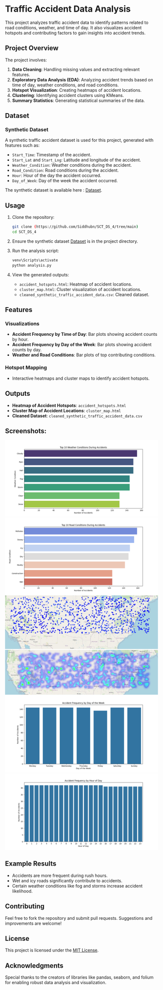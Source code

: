 # Traffic Accident Data Analysis

This project analyzes traffic accident data to identify patterns related to road conditions, weather, and time of day. It also visualizes accident hotspots and contributing factors to gain insights into accident trends.

## Project Overview

The project involves:
1. **Data Cleaning**: Handling missing values and extracting relevant features.
2. **Exploratory Data Analysis (EDA)**: Analyzing accident trends based on time of day, weather conditions, and road conditions.
3. **Hotspot Visualization**: Creating heatmaps of accident locations.
4. **Clustering**: Identifying accident clusters using KMeans.
5. **Summary Statistics**: Generating statistical summaries of the data.

## Dataset

### Synthetic Dataset
A synthetic traffic accident dataset is used for this project, generated with features such as:
- `Start_Time`: Timestamp of the accident.
- `Start_Lat` and `Start_Lng`: Latitude and longitude of the accident.
- `Weather_Condition`: Weather conditions during the accident.
- `Road_Condition`: Road conditions during the accident.
- `Hour`: Hour of the day the accident occurred.
- `Day_of_Week`: Day of the week the accident occurred.

The synthetic dataset is available here : [Dataset](synthetic_traffic_accident_data.csv).


## Usage

1. Clone the repository:
   ```bash
   git clone (https://github.com/Siddhubn/SCT_DS_4/tree/main)
   cd SCT_DS_4
   ```

2. Ensure the synthetic dataset [Dataset](synthetic_traffic_accident_data.csv) is in the project directory.

3. Run the analysis script:
   ```bash
   venv\Scripts\activate
   python analysis.py
   ```

4. View the generated outputs:
   - `accident_hotspots.html`: Heatmap of accident locations.
   - `cluster_map.html`: Cluster visualization of accident locations.
   - `cleaned_synthetic_traffic_accident_data.csv`: Cleaned dataset.

## Features

### Visualizations
- **Accident Frequency by Time of Day**: Bar plots showing accident counts by hour.
- **Accident Frequency by Day of the Week**: Bar plots showing accident counts by day.
- **Weather and Road Conditions**: Bar plots of top contributing conditions.

### Hotspot Mapping
- Interactive heatmaps and cluster maps to identify accident hotspots.

## Outputs
- **Heatmap of Accident Hotspots**: `accident_hotspots.html`
- **Cluster Map of Accident Locations**: `cluster_map.html`
- **Cleaned Dataset**: `cleaned_synthetic_traffic_accident_data.csv`

## Screenshots:
![Weather_Conditions_during_accident](snapshots/Weather_Conditions_during_accident.png)
![Road_Conditions_during_accident](snapshots/Road_Conditions_during_accident.png)
![cluster_map](snapshots/cluster_map.jpg)
![accident_hotspots](snapshots/accident_hotspots.jpg)
![accident_frequency1](snapshots/accident_frequency1.png)
![accident_frequency](snapshots/accident_frequency.png)


## Example Results
- Accidents are more frequent during rush hours.
- Wet and icy roads significantly contribute to accidents.
- Certain weather conditions like fog and storms increase accident likelihood.

## Contributing
Feel free to fork the repository and submit pull requests. Suggestions and improvements are welcome!

## License
This project is licensed under the [MIT License](LICENSE).

## Acknowledgments
Special thanks to the creators of libraries like pandas, seaborn, and folium for enabling robust data analysis and visualization.
